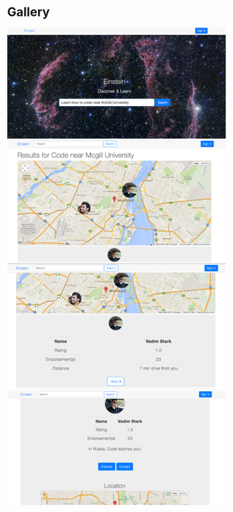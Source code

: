 Gallery
=======

![Einstein](Screenshots/2.png "Einstein")
![Einstein](Screenshots/3.png "Einstein")
![Einstein](Screenshots/4.png "Einstein")
![Einstein](Screenshots/5.png "Einstein")
